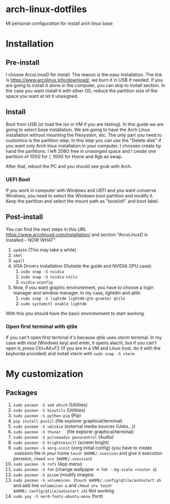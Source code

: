 # arch-linux-dotfiles
Mi personal configuration for install arch linux base

# Installation

## Pre-install
I choose ArcoLinuxD for install. The reason is the easy installation. The link is https://www.arcolinux.info/download/, we burn it in USB if needed.
If you are going to install it alone in the computer, you can skip to Install section. In the case you want install it with other OS, reduce the partition size of the space you want at let it unasigned.  

## Install
Boot from USB (or load the iso in VM if you are testing). In this guide we are going to select base installation. We are going to have the Arch Linux installation without mounting the filesystem, etc. The only part you need to customice is the partition step. In this step you can use the "Delete disk" if you want only Arch linux installation in your computer. I choosen create by hand the partitions. I left 208G free in unasinged space and I create one partition of 100G for /, 100G for Home and 8gb as swap.

After that, reboot the PC and you should see grub with Arch.
### UEFI Boot
If you work in computer with Windows and UEFI and you want conserve Windows, you need to select the Windows boot partition and modify it. Keep the partition and select the mount path as "boot/efi" and boot label.

## Post-install
You can find the next steps in this URL https://www.arcolinuxd.com/installation/ and section "ArcoLinuxD is installed – NOW WHAT".

1. `update` (This may take a while)
2. `skel`
3. `upall`
4. VGA Drivers installation (Outside the guide and NVIDIA GPU case):
    1. `sudo snap -S nvidia`
    2. `sudo snap -S nvidia-utils`
    3. `nvidia-xconfig`
5. Now, if you want graphic environement, you have to choose a login manager and window manager. In my case, *lightdm* and *qtile*:
    1. `sudo snap -S lightdm lightdm-gtk-greeter qtile`
    2. `sudo systemctl enable lightdm`

With this you should have the basic environement to start working.

### Open first terminal with qtile
If you can't open first terminal it's because qtile uses *xterm* terminal. In my case with *mod* (Windows key) and enter, it opens alacrit, but if you can't open it, press Ctrl+Alt+F2 (If you are in a VM and Linux host, do it with the keyborda provided) and install xterm with `sudo snap -S xterm`

# My customization
## Packages
1. `sudo pacman -S sed which` (Utilities)
1. `sudo pacman -S binutils` (Utilities)
1. `sudo pacman -S python-pip` (Pip)
1. `pip install psutil` (file explorer graphical/terminal)
1. `sudo pacman -S udiskie` (external media sources (Usbs...))
1. `sudo pacman -S thunar  ` (file explorer graphical/terminal)
2. `sudo pacman -S pulseaudio pavucontrol` (Audio)
2. `sudo pacman -S brightnessctl` (screen bright)
2. `sudo pacman -S xorg-xinit` (xorg initial config) (you have to create .xsession file in your home `touch $HOME/.xsession` and give it execution perssion, `chmod u+x $HOME/.xsession`)
3. `sudo pacman -S rofi` (App menu)
4. `sudo pacman -S feh` (change wallpaper -> `feh --bg-scale <route> &`)
4. `sudo pacman -S picom` (modify images)
4. `sudo pacman -S volumeicon ` (`touch $HOME/.config/qtile/autostart.sh` and add line `volumeicon &` and `chmod u+x touch $HOME/.config/qtile/autostart.sh`) *Not working*
4. `sudo yay -S nerd-fonts-ubuntu-mono` (font)
